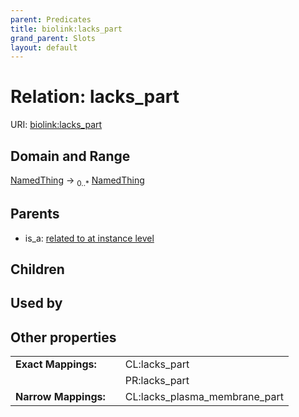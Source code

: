 ```yaml
---
parent: Predicates
title: biolink:lacks_part
grand_parent: Slots
layout: default
---
```


# Relation: lacks_part




URI: [biolink:lacks_part](https://w3id.org/biolink/lacks_part)

## Domain and Range

[NamedThing](NamedThing.md) ->  <sub>0..\*</sub> [NamedThing](NamedThing.md)

## Parents

 *  is_a: [related to at instance level](related_to_at_instance_level.md)

## Children


## Used by


## Other properties

|  |  |  |
| --- | --- | --- |
| **Exact Mappings:** | | CL:lacks_part |
|  | | PR:lacks_part |
| **Narrow Mappings:** | | CL:lacks_plasma_membrane_part |

